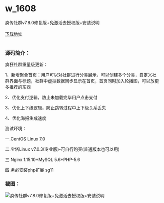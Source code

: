 # w_1608
疯传社群v7.8.0修复版+免激活去授权版+安装说明
<br/></br>
[下载地址](https://www.uuid2.com/1608.html "下载地址")
<br/></br>
<h3>源码简介：</h3>
<p>疯狂社群重量级更新：<p>
<p>1、新增聚合首页：用户可以对社群进行分类展示，可以创建多个分类，自定义社群界面与标题，社群中虚拟数据同步显示在首页，首页同时加入轮播图，可以放更多推荐的东西<p>
<p>2、优化支付逻辑，防止未加载完毕用户点击支付<p>
<p>3、优化上下级逻辑，防止跳转过程中上下级关系丢失<p>
<p>4、优化海报生成速度<p>
<p>测试环境：<p>
<p>一.CentOS Linux 7.0<p>
<p>二.宝塔Linux v7.0.3(专业版)-可自行购买(普通版本也可以用)<p>
<p>三.Nginx 1.15.10+MySQL 5.6+PHP-5.6<p>
<p>四.务必安装php扩展 sg11<p>
<h3>截图：</h3>
<img src="https://www.uuid2.com/wp-content/uploads/img/202109/3452544173.png" alt="疯传社群v7.8.0修复版+免激活去授权版+安装说明">
